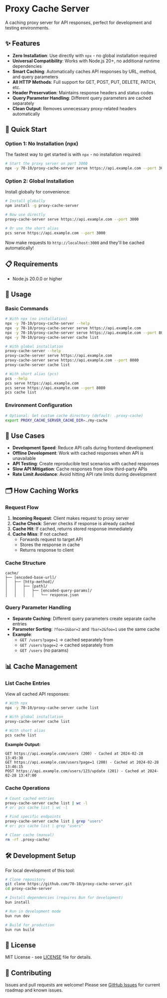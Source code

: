# Proxy Cache Server

A caching proxy server for API responses, perfect for development and testing environments.

## ✨ Features

- **Zero Installation**: Use directly with `npx` - no global installation required
- **Universal Compatibility**: Works with Node.js 20+, no additional runtime dependencies
- **Smart Caching**: Automatically caches API responses by URL, method, and query parameters
- **All HTTP Methods**: Full support for GET, POST, PUT, DELETE, PATCH, etc.
- **Header Preservation**: Maintains response headers and status codes
- **Query Parameter Handling**: Different query parameters are cached separately
- **Clean Output**: Removes unnecessary proxy-related headers automatically

## 🚀 Quick Start

### Option 1: No Installation (npx)
The fastest way to get started is with `npx` - no installation required:

```bash
# Start the proxy server on port 3000
npx -y 70-10/proxy-cache-server serve https://api.example.com --port 3000
```

### Option 2: Global Installation
Install globally for convenience:

```bash
# Install globally
npm install -g proxy-cache-server

# Now use directly
proxy-cache-server serve https://api.example.com --port 3000

# Or use the short alias
pcs serve https://api.example.com --port 3000
```

Now make requests to `http://localhost:3000` and they'll be cached automatically!

## 📋 Requirements

- Node.js 20.0.0 or higher

## 🔧 Usage

### Basic Commands

```bash
# With npx (no installation)
npx -y 70-10/proxy-cache-server --help
npx -y 70-10/proxy-cache-server serve https://api.example.com
npx -y 70-10/proxy-cache-server serve https://api.example.com --port 8080
npx -y 70-10/proxy-cache-server cache list

# With global installation
proxy-cache-server --help
proxy-cache-server serve https://api.example.com
proxy-cache-server serve https://api.example.com --port 8080
proxy-cache-server cache list

# With short alias (pcs)
pcs --help
pcs serve https://api.example.com
pcs serve https://api.example.com --port 8080
pcs cache list
```

### Environment Configuration

```bash
# Optional: Set custom cache directory (default: .proxy-cache)
export PROXY_CACHE_SERVER_CACHE_DIR=./my-cache
```

## 🎯 Use Cases

- **Development Speed**: Reduce API calls during frontend development
- **Offline Development**: Work with cached responses when API is unavailable  
- **API Testing**: Create reproducible test scenarios with cached responses
- **Slow API Mitigation**: Cache responses from slow third-party APIs
- **Rate Limit Avoidance**: Avoid hitting API rate limits during development

## 🗂️ How Caching Works

### Request Flow

1. **Incoming Request**: Client makes request to proxy server
2. **Cache Check**: Server checks if response is already cached
3. **Cache Hit**: If cached, returns stored response immediately
4. **Cache Miss**: If not cached:
   - Forwards request to target API
   - Stores the response in cache
   - Returns response to client

### Cache Structure

```
cache/
├── [encoded-base-url]/
│   ├── [http-method]/
│   │   ├── [path]/
│   │   │   ├── [encoded-query-params]/
│   │   │   │   └── response.json
```

### Query Parameter Handling

- **Separate Caching**: Different query parameters create separate cache entries
- **Parameter Sorting**: `?foo=1&bar=2` and `?bar=2&foo=1` use the same cache
- **Example**:
  - `GET /users?page=1` → cached separately from
  - `GET /users?page=2` → cached separately from  
  - `GET /users` (no params)

## 📊 Cache Management

### List Cache Entries

View all cached API responses:

```bash
# With npx
npx -y 70-10/proxy-cache-server cache list

# With global installation
proxy-cache-server cache list

# With short alias
pcs cache list
```

**Example Output:**
```
GET https://api.example.com/users (200) - Cached at 2024-02-28 13:45:30
GET https://api.example.com/users?page=1 (200) - Cached at 2024-02-28 13:46:15
POST https://api.example.com/users/123/update (201) - Cached at 2024-02-28 13:47:00
```

### Cache Operations

```bash
# Count cached entries
proxy-cache-server cache list | wc -l
# or: pcs cache list | wc -l

# Find specific endpoints
proxy-cache-server cache list | grep "users"
# or: pcs cache list | grep "users"

# Clear cache (manual)
rm -rf .proxy-cache/
```

## 🛠️ Development Setup

For local development of this tool:

```bash
# Clone repository
git clone https://github.com/70-10/proxy-cache-server.git
cd proxy-cache-server

# Install dependencies (requires Bun for development)
bun install

# Run in development mode
bun run dev

# Build for production
bun run build
```

## 📝 License

MIT License - see [LICENSE](LICENSE) file for details.

## 🤝 Contributing

Issues and pull requests are welcome! Please see [GitHub Issues](https://github.com/70-10/proxy-cache-server/issues) for current roadmap and known issues.